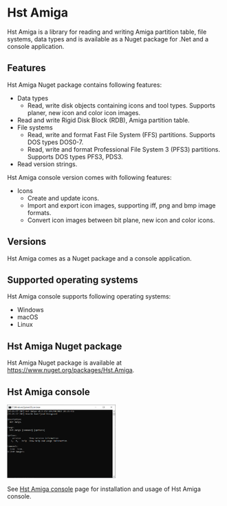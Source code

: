# Hst Amiga

Hst Amiga is a library for reading and writing Amiga partition table, file systems, data types and is available as a Nuget package for .Net and a console application.

## Features

Hst Amiga Nuget package contains following features:
- Data types
  - Read, write disk objects containing icons and tool types. Supports planer, new icon and color icon images.
- Read and write Rigid Disk Block (RDB), Amiga partition table.
- File systems
  - Read, write and format Fast File System (FFS) partitions. Supports DOS types DOS0-7.
  - Read, write and format Professional File System 3 (PFS3) partitions. Supports DOS types PFS3, PDS3.
- Read version strings.

Hst Amiga console version comes with following features:
- Icons
  - Create and update icons.
  - Import and export icon images, supporting iff, png and bmp image formats.
  - Convert icon images between bit plane, new icon and color icons.

## Versions

Hst Amiga comes as a Nuget package and a console application.

## Supported operating systems

Hst Amiga console supports following operating systems:
- Windows
- macOS
- Linux

## Hst Amiga Nuget package

Hst Amiga Nuget package is available at https://www.nuget.org/packages/Hst.Amiga.

## Hst Amiga console

[<img src="assets/hst-amiga-console.png" width="50%" alt="Hst Amiga console" />](src/Hst.Amiga.ConsoleApp#hst-amiga-console)

See [Hst Amiga console](src/Hst.Amiga.ConsoleApp#hst-amiga-console) page for installation and usage of Hst Amiga console.
